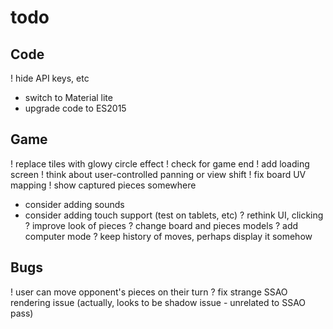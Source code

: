 # todo

## Code
! hide API keys, etc
- switch to Material lite
- upgrade code to ES2015

## Game
! replace tiles with glowy circle effect
! check for game end
! add loading screen
! think about user-controlled panning or view shift
! fix board UV mapping
! show captured pieces somewhere
- consider adding sounds
- consider adding touch support (test on tablets, etc)
? rethink UI, clicking
? improve look of pieces
? change board and pieces models
? add computer mode
? keep history of moves, perhaps display it somehow

## Bugs
! user can move opponent's pieces on their turn
? fix strange SSAO rendering issue (actually, looks to be shadow issue - unrelated to SSAO pass)
